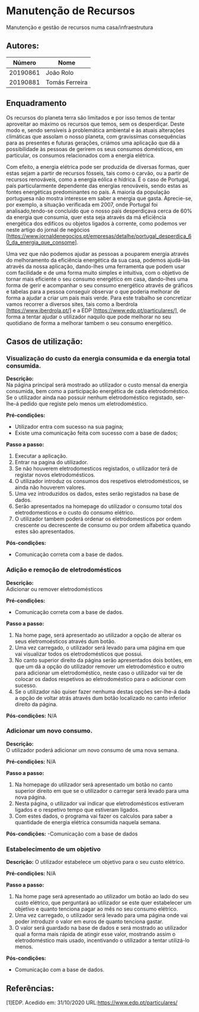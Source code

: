 # Manutenção de Recursos
Manutenção e gestão de recursos numa casa/infraestrutura

## Autores:

| Número | Nome |
|--------|------|
|  20190861  | João Rolo |
|  20190881  | Tomás Ferreira |

## Enquadramento

Os recursos do planeta terra são limitados e por isso temos de tentar aproveitar ao máximo os recursos que temos, sem os desperdiçar. Deste modo e, sendo sensíveis à problemática ambiental e às atuais alterações climáticas que assolam o nosso planeta, com gravissímas consequências para as presentes e futuras gerações, criámos uma aplicação que dá a possibilidade às pessoas de gerirem os seus consumos domésticos, em particular, os consumos relacionados com a energia elétrica.

Com efeito, a energia elétrica pode ser produzida de diversas formas, quer estas sejam a partir de recursos fósseis, tais como o carvão, ou a partir de recursos renováveis, como a energia eólica e hídrica. É o caso de Portugal, país particularmente dependente das energias renováveis, sendo estas as fontes energéticas predominantes no país. A maioria da população portuguesa não mostra interesse em saber a energia que gasta. Aprecie-se, por exemplo, a situação verificada em 2007, onde Portugal foi analisado,tendo-se concluído que o nosso país desperdiçava cerca de 60% da energia que consumia, quer esta seja através da má eficiência energética dos edifícos ou objetos ligados à corrente, como podemos ver neste artigo do jornal de negócios [https://www.jornaldenegocios.pt/empresas/detalhe/portugal_desperdica_60_da_energia_que_consome].

Uma vez que não podemos ajudar as pessoas a pouparem energia através do melhoramento da eficiência energética da sua casa, podemos ajudá-las através da nossa aplicação, dando-lhes uma ferramenta que podem usar com facilidade e de uma forma muito simples e intuitiva, com o objetivo de tornar mais eficiente o seu consumo energético em casa, dando-lhes uma forma de gerir e acompanhar o seu consumo energético através de gráficos e tabelas para a pessoa conseguir observar o que poderia melhorar de forma a ajudar a criar um país mais verde.
Para este trabalho se concretizar vamos recorrer a diversos sites, tais como a Iberdrola [https://www.iberdrola.pt/] e a EDP [https://www.edp.pt/particulares/], de forma a tentar ajudar o utilizador naquilo que pode melhorar no seu quotidiano de forma a melhorar tambem o seu consumo energético.


## Casos de utilização:

### Visualização do custo da energia consumida e da energia total consumida.
**Descrição:** \
Na página principal será mostrado ao utilizador o custo mensal da energia consumida, bem como a participação energética de cada eletrodoméstico.
Se o utilizador ainda nao possuir nenhum eletrodoméstico registado, ser-lhe-á pedido que registe pelo menos um eletrodoméstico.

**Pré-condições:**
- Utilizador entra com sucesso na sua pagina;
- Existe uma comunicação feita com sucesso com a base de dados;

**Passo a passo:**
1. Executar a aplicação.   
2. Entrar na pagina do utilizador.
3. Se não houverem eletrodomesticos registados, o utilizador terá de registar novos eletrodomésticos.
4. O utilizador introduz os consumos dos respetivos eletrodomésticos, se ainda não houverem valores.
5. Uma vez introduzidos os dados, estes serão registados na base de dados.
6. Serão apresentados na homepage do utilizador o consumo total dos eletrodomesticos e o custo do consumo elétrico.
7. O utilizador tambem poderá ordenar os eletrodomesticos por ordem crescente ou decrescente de consumo ou por ordem alfabetica quando estes são apresentados.

**Pós-condições:**
- Comunicação correta com a base de dados.

### Adição e remoção de eletrodomésticos
**Descrição:** \
Adicionar ou remover eletrodomésticos

**Pré-condições:**
- Comunicação correta com a base de dados.

**Passo a passo:**
1. Na home page, será apresentado ao utilizador a opção de alterar os seus eletromoésticos através dum botão.
2. Uma vez carregado, o utilizador será levado para uma página em que vai visualizar todos os eletrodomésticos que possui.
3. No canto superior direito da página serão apresentados dois botões, em que um dá a opção do utilizador remover um eletrodoméstico e outro para adicionar um eletrodoméstico, neste caso o utilizador vai ter de colocar os dados respetivos ao eletrodoméstico para o adicionar com sucesso.
4. Se o utilizador não quiser fazer nenhuma destas opções ser-lhe-á dada a opção de voltar atrás através dum botão localizado no canto inferior direito da página.

**Pós-condições:**
N/A

### Adicionar um novo consumo.
**Descrição:** \
O utilizador poderá adicionar um novo consumo de uma nova semana.

**Pré-condições:**
N/A

**Passo a passo:**
1. Na homepage do utilizador será apresentado um botão no canto superior direito em que se o utilizador o carregar será levado para uma nova página.
2. Nesta página, o utilizador vai indicar que eletrodomésticos estiveram ligados e o respetivo tempo que estiveram ligados.
3. Com estes dados, o programa vai fazer os calculos para saber a quantidade de energia elétrica consumida naquela semana.


**Pós-condições:**
-Comunicação com a base de dados

### Estabelecimento de um objetivo
**Descrição:** O utilizador estabelece um objetivo para o seu custo elétrico.

**Pré-condições:**
N/A

**Passo a passo:**
1. Na home page será apresentado ao utilizador um botão ao lado do seu custo elétrico, que perguntará ao utilizador se este quer estabelecer um objetivo e quanto tenciona pagar ao mês no seu consumo elétrico. 
2. Uma vez carregado, o utilizador será levado para uma página onde vai poder introduzir o valor em euros de quanto tenciona gastar.
3. O valor será guardado na base de dados e será mostrado ao utilizador qual a forma mais rápida de atingir esse valor, mostrando assim o eletrodoméstico mais usado, incentivando o utilizador a tentar utilizá-lo menos.

**Pós-condições:**
- Comunicação com a base de dados.


## Referências:
[1]EDP. Acedido em: 31/10/2020 URL:https://www.edp.pt/particulares/
